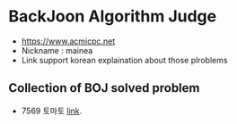 # BackJoon Algorithm Judge
- https://www.acmicpc.net
- Nickname : mainea
- Link support korean explaination about those plroblems

## Collection of BOJ solved problem

- 7569 토마토 [link](https://dev-wd.github.io/algorithm/2019-11-23-algorithm-backjoon7569/).


